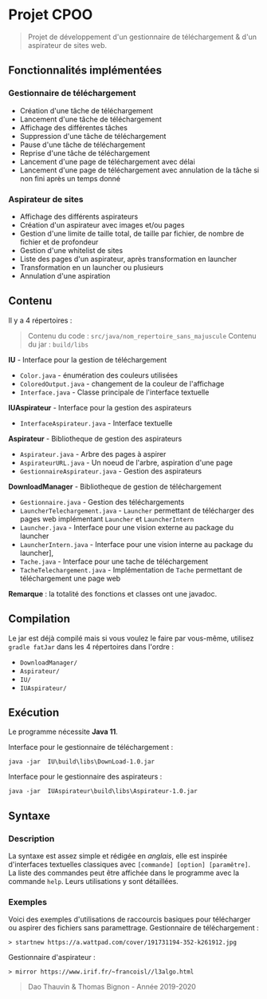# Projet CPOO

> Projet de développement d'un gestionnaire de téléchargement & d'un aspirateur de sites web.

## Fonctionnalités implémentées

### Gestionnaire de téléchargement
- Création d'une tâche de téléchargement
- Lancement d'une tâche de téléchargement  
- Affichage des différentes tâches  
- Suppression d'une tâche de téléchargement  
- Pause d'une tâche de téléchargement  
- Reprise d'une tâche de téléchargement  
- Lancement d'une page de téléchargement avec délai  
- Lancement d'une page de téléchargement avec annulation de la tâche si non fini après un temps donné  
  
### Aspirateur de sites
- Affichage des différents aspirateurs  
- Création d'un aspirateur avec images et/ou pages  
- Gestion d'une limite de taille total, de taille par fichier, de nombre de fichier et de profondeur  
- Gestion d'une whitelist de sites  
- Liste des pages d'un aspirateur, après transformation en launcher
- Transformation en un launcher ou plusieurs  
- Annulation d'une aspiration  
  
## Contenu  
Il y a 4 répertoires : 
> Contenu du code : `src/java/nom_repertoire_sans_majuscule`
> Contenu du jar : `build/libs` 

**IU**  - Interface pour la gestion de téléchargement
- `Color.java` - énumération des couleurs utilisées
- `ColoredOutput.java` - changement de la couleur de l'affichage 
- `Interface.java` - Classe principale de l'interface textuelle

**IUAspirateur** - Interface pour la gestion des aspirateurs
- `InterfaceAspirateur.java`  - Interface textuelle
  
**Aspirateur**  - Bibliotheque de gestion des aspirateurs  
- `Aspirateur.java` - Arbre des pages à aspirer
- `AspirateurURL.java` - Un noeud de l'arbre, aspiration d'une page
- `GestionnaireAspirateur.java` - Gestion des aspirateurs

**DownloadManager** - Bibliotheque de gestion de téléchargement
- `Gestionnaire.java` - Gestion des téléchargements
- `LauncherTelechargement.java` - `Launcher` permettant de télécharger des pages web implémentant `Launcher` et `LauncherIntern`   
- `Launcher.java` - Interface pour une vision externe au package du launcher 
- `LauncherIntern.java` - Interface pour une vision interne au package du launcher],   
- `Tache.java` - Interface pour une tache de téléchargement
- `TacheTelechargement.java` - Implémentation de `Tache` permettant de téléchargement une page web

**Remarque** : la totalité des fonctions et classes ont une javadoc.
  
## Compilation
  
   Le jar est déjà compilé mais si vous voulez le faire par vous-même, utilisez `gradle fatJar` dans les 4 répertoires dans l'ordre :  
- `DownloadManager/`
- `Aspirateur/`
- `IU/`
- `IUAspirateur/`
        
## Exécution

Le programme nécessite **Java 11**.

Interface pour le gestionnaire de téléchargement :  

    java -jar  IU\build\libs\DownLoad-1.0.jar  

Interface pour le gestionnaire des aspirateurs :  

    java -jar  IUAspirateur\build\libs\Aspirateur-1.0.jar  

## Syntaxe

### Description
La syntaxe est assez simple et rédigée en *anglais*, elle est inspirée d'interfaces textuelles classiques avec `[commande] [option] [paramêtre]`. La liste des commandes peut être affichée dans le programme avec la commande  `help`. Leurs utilisations y sont détaillées.

### Exemples
Voici des exemples d'utilisations de raccourcis basiques pour télécharger ou aspirer des fichiers sans paramettrage.
Gestionnaire de téléchargement :  

    > startnew https://a.wattpad.com/cover/191731194-352-k261912.jpg

Gestionnaire d'aspirateur :  

    > mirror https://www.irif.fr/~francoisl//l3algo.html  
      
> Dao Thauvin & Thomas Bignon - Année 2019-2020
